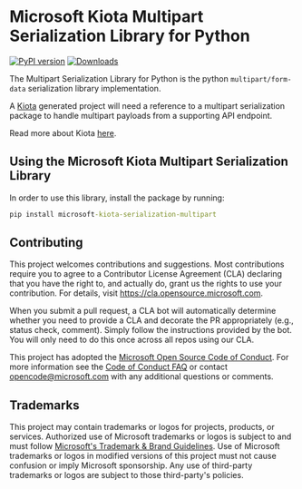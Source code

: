 # Microsoft Kiota Multipart Serialization Library for Python

[![PyPI version](https://badge.fury.io/py/microsoft-kiota-serialization-multipart.svg)](https://badge.fury.io/py/microsoft-kiota-serialization-multipart)
[![Downloads](https://pepy.tech/badge/microsoft-kiota-serialization-multipart)](https://pepy.tech/project/microsoft-kiota-serialization-multipart)

The Multipart Serialization Library for Python is the python `multipart/form-data` serialization library implementation.

A [Kiota](https://github.com/microsoft/kiota) generated project will need a reference to a multipart serialization package to handle multipart payloads from a supporting API endpoint.

Read more about Kiota [here](https://github.com/microsoft/kiota/blob/main/README.md).

## Using the Microsoft Kiota Multipart Serialization Library

In order to use this library, install the package by running:

```cmd
pip install microsoft-kiota-serialization-multipart
```

## Contributing

This project welcomes contributions and suggestions.  Most contributions require you to agree to a
Contributor License Agreement (CLA) declaring that you have the right to, and actually do, grant us
the rights to use your contribution. For details, visit <https://cla.opensource.microsoft.com>.

When you submit a pull request, a CLA bot will automatically determine whether you need to provide
a CLA and decorate the PR appropriately (e.g., status check, comment). Simply follow the instructions
provided by the bot. You will only need to do this once across all repos using our CLA.

This project has adopted the [Microsoft Open Source Code of Conduct](https://opensource.microsoft.com/codeofconduct/).
For more information see the [Code of Conduct FAQ](https://opensource.microsoft.com/codeofconduct/faq/) or
contact [opencode@microsoft.com](mailto:opencode@microsoft.com) with any additional questions or comments.

## Trademarks

This project may contain trademarks or logos for projects, products, or services. Authorized use of Microsoft
trademarks or logos is subject to and must follow
[Microsoft's Trademark & Brand Guidelines](https://www.microsoft.com/en-us/legal/intellectualproperty/trademarks/usage/general).
Use of Microsoft trademarks or logos in modified versions of this project must not cause confusion or imply Microsoft sponsorship.
Any use of third-party trademarks or logos are subject to those third-party's policies.
